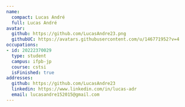 ```yaml
---
name:
  compact: Lucas André
  full: Lucas André
avatar:
  github: https://github.com/LucasAndre23.png
  githubUC: https://avatars.githubusercontent.com/u/146771952?v=4
occupations:
- id: 20222370029
  type: student
  campus: ifpb-jp
  course: cstsi
  isFinished: true
addresses:
  github: https://github.com/LucasAndre23
  linkedin: https://www.linkedin.com/in/lucas-adr
  email: lucasandre152015@gmail.com
---
```


